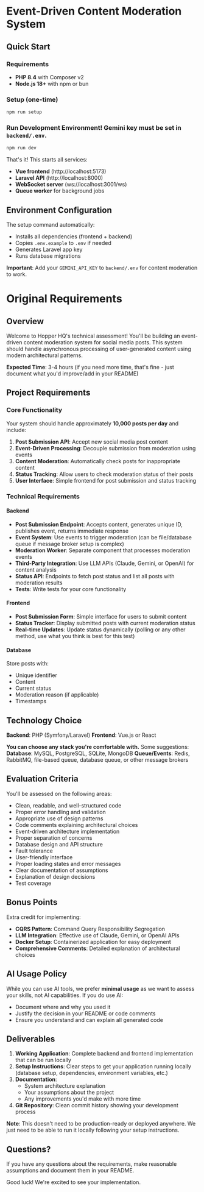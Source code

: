 # Event-Driven Content Moderation System

## Quick Start

### Requirements
- **PHP 8.4** with Composer v2
- **Node.js 18+** with npm or bun

### Setup (one-time)
```bash
npm run setup
```

### Run Development Environment! Gemini key must be set in `backend/.env`.
```bash
npm run dev
```

That's it! This starts all services:
- **Vue frontend** (http://localhost:5173)
- **Laravel API** (http://localhost:8000) 
- **WebSocket server** (ws://localhost:3001/ws)
- **Queue worker** for background jobs

## Environment Configuration

The setup command automatically:
- Installs all dependencies (frontend + backend)
- Copies `.env.example` to `.env` if needed
- Generates Laravel app key
- Runs database migrations

**Important**: Add your `GEMINI_API_KEY` to `backend/.env` for content moderation to work.

# Original Requirements

## Overview

Welcome to Hopper HQ's technical assessment! You'll be building an event-driven content moderation system for social media posts. This system should handle asynchronous processing of user-generated content using modern architectural patterns.

**Expected Time**: 3-4 hours (if you need more time, that's fine - just document what you'd improve/add in your README)

## Project Requirements

### Core Functionality

Your system should handle approximately **10,000 posts per day** and include:

1. **Post Submission API**: Accept new social media post content
2. **Event-Driven Processing**: Decouple submission from moderation using events
3. **Content Moderation**: Automatically check posts for inappropriate content
4. **Status Tracking**: Allow users to check moderation status of their posts
5. **User Interface**: Simple frontend for post submission and status tracking

### Technical Requirements

#### Backend
- **Post Submission Endpoint**: Accepts content, generates unique ID, publishes event, returns immediate response
- **Event System**: Use events to trigger moderation (can be file/database queue if message broker setup is complex)
- **Moderation Worker**: Separate component that processes moderation events
- **Third-Party Integration**: Use LLM APIs (Claude, Gemini, or OpenAI) for content analysis
- **Status API**: Endpoints to fetch post status and list all posts with moderation results
- **Tests**: Write tests for your core functionality

#### Frontend
- **Post Submission Form**: Simple interface for users to submit content
- **Status Tracker**: Display submitted posts with current moderation status
- **Real-time Updates**: Update status dynamically (polling or any other method, use what you think is best for this test)

#### Database
Store posts with:
- Unique identifier
- Content
- Current status
- Moderation reason (if applicable)
- Timestamps

## Technology Choice

**Backend**: PHP (Symfony/Laravel)
**Frontend**: Vue.js or React

**You can choose any stack you're comfortable with.** Some suggestions:
**Database**: MySQL, PostgreSQL, SQLite, MongoDB
**Queue/Events**: Redis, RabbitMQ, file-based queue, database queue, or other message brokers

## Evaluation Criteria

You'll be assessed on the following areas:

- Clean, readable, and well-structured code
- Proper error handling and validation
- Appropriate use of design patterns
- Code comments explaining architectural choices
- Event-driven architecture implementation
- Proper separation of concerns
- Database design and API structure
- Fault tolerance
- User-friendly interface
- Proper loading states and error messages
- Clear documentation of assumptions
- Explanation of design decisions
- Test coverage

## Bonus Points
Extra credit for implementing:

- **CQRS Pattern**: Command Query Responsibility Segregation
- **LLM Integration**: Effective use of Claude, Gemini, or OpenAI APIs
- **Docker Setup**: Containerized application for easy deployment
- **Comprehensive Comments**: Detailed explanation of architectural choices

## AI Usage Policy

While you can use AI tools, we prefer **minimal usage** as we want to assess your skills, not AI capabilities. If you do use AI:
- Document where and why you used it
- Justify the decision in your README or code comments
- Ensure you understand and can explain all generated code

## Deliverables

1. **Working Application**: Complete backend and frontend implementation that can be run locally
2. **Setup Instructions**: Clear steps to get your application running locally (database setup, dependencies, environment variables, etc.)
3. **Documentation**: 
   - System architecture explanation
   - Your assumptions about the project
   - Any improvements you'd make with more time
4. **Git Repository**: Clean commit history showing your development process

**Note**: This doesn't need to be production-ready or deployed anywhere. We just need to be able to run it locally following your setup instructions.

## Questions?

If you have any questions about the requirements, make reasonable assumptions and document them in your README.

Good luck! We're excited to see your implementation.